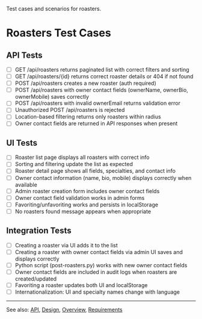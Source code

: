 
Test cases and scenarios for roasters.

# Roasters Test Cases

## API Tests
- [ ] GET /api/roasters returns paginated list with correct filters and sorting
- [ ] GET /api/roasters/{id} returns correct roaster details or 404 if not found
- [ ] POST /api/roasters creates a new roaster (auth required)
- [ ] POST /api/roasters with owner contact fields (ownerName, ownerBio, ownerMobile) saves correctly
- [ ] POST /api/roasters with invalid ownerEmail returns validation error
- [ ] Unauthorized POST /api/roasters is rejected
- [ ] Location-based filtering returns only roasters within radius
- [ ] Owner contact fields are returned in API responses when present

## UI Tests
- [ ] Roaster list page displays all roasters with correct info
- [ ] Sorting and filtering update the list as expected
- [ ] Roaster detail page shows all fields, specialties, and contact info
- [ ] Owner contact information (name, bio, mobile) displays correctly when available
- [ ] Admin roaster creation form includes owner contact fields
- [ ] Owner contact field validation works in admin forms
- [ ] Favoriting/unfavoriting works and persists in localStorage
- [ ] No roasters found message appears when appropriate

## Integration Tests
- [ ] Creating a roaster via UI adds it to the list
- [ ] Creating a roaster with owner contact fields via admin UI saves and displays correctly
- [ ] Python script (post-roasters.py) works with new owner contact fields
- [ ] Owner contact fields are included in audit logs when roasters are created/updated
- [ ] Favoriting a roaster updates both UI and localStorage
- [ ] Internationalization: UI and specialty names change with language

---

See also: [API](api.md), [Design](design.md), [Overview](overview.md), [Requirements](requirements.md)
